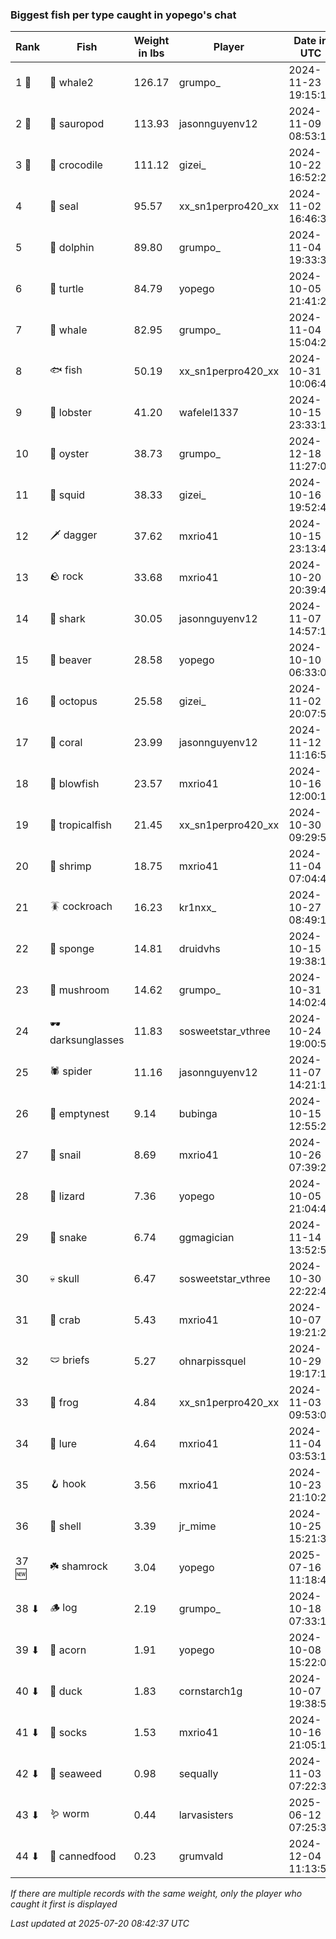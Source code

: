### Biggest fish per type caught in yopego's chat
| Rank | Fish | Weight in lbs | Player | Date in UTC |
|------|--------|-----------|---------|------|
| 1 🥇  | 🐋 whale2 | 126.17 | grumpo_ | 2024-11-23 19:15:16 |
| 2 🥈  | 🦕 sauropod | 113.93 | jasonnguyenv12 | 2024-11-09 08:53:13 |
| 3 🥉  | 🐊 crocodile | 111.12 | gizei_ | 2024-10-22 16:52:29 |
| 4  | 🦭 seal | 95.57 | xx_sn1perpro420_xx | 2024-11-02 16:46:37 |
| 5  | 🐬 dolphin | 89.80 | grumpo_ | 2024-11-04 19:33:34 |
| 6  | 🐢 turtle | 84.79 | yopego | 2024-10-05 21:41:21 |
| 7  | 🐳 whale | 82.95 | grumpo_ | 2024-11-04 15:04:24 |
| 8  | 🐟 fish | 50.19 | xx_sn1perpro420_xx | 2024-10-31 10:06:45 |
| 9  | 🦞 lobster | 41.20 | wafelel1337 | 2024-10-15 23:33:10 |
| 10  | 🦪 oyster | 38.73 | grumpo_ | 2024-12-18 11:27:02 |
| 11  | 🦑 squid | 38.33 | gizei_ | 2024-10-16 19:52:40 |
| 12  | 🗡️ dagger | 37.62 | mxrio41 | 2024-10-15 23:13:49 |
| 13  | 🪨 rock | 33.68 | mxrio41 | 2024-10-20 20:39:44 |
| 14  | 🦈 shark | 30.05 | jasonnguyenv12 | 2024-11-07 14:57:19 |
| 15  | 🦫 beaver | 28.58 | yopego | 2024-10-10 06:33:01 |
| 16  | 🐙 octopus | 25.58 | gizei_ | 2024-11-02 20:07:59 |
| 17  | 🪸 coral | 23.99 | jasonnguyenv12 | 2024-11-12 11:16:55 |
| 18  | 🐡 blowfish | 23.57 | mxrio41 | 2024-10-16 12:00:16 |
| 19  | 🐠 tropicalfish | 21.45 | xx_sn1perpro420_xx | 2024-10-30 09:29:51 |
| 20  | 🦐 shrimp | 18.75 | mxrio41 | 2024-11-04 07:04:41 |
| 21  | 🪳 cockroach | 16.23 | kr1nxx_ | 2024-10-27 08:49:13 |
| 22  | 🧽 sponge | 14.81 | druidvhs | 2024-10-15 19:38:19 |
| 23  | 🍄 mushroom | 14.62 | grumpo_ | 2024-10-31 14:02:46 |
| 24  | 🕶️ darksunglasses | 11.83 | sosweetstar_vthree | 2024-10-24 19:00:50 |
| 25  | 🕷️ spider | 11.16 | jasonnguyenv12 | 2024-11-07 14:21:14 |
| 26  | 🪹 emptynest | 9.14 | bubinga | 2024-10-15 12:55:27 |
| 27  | 🐌 snail | 8.69 | mxrio41 | 2024-10-26 07:39:22 |
| 28  | 🦎 lizard | 7.36 | yopego | 2024-10-05 21:04:41 |
| 29  | 🐍 snake | 6.74 | ggmagician | 2024-11-14 13:52:57 |
| 30  | 💀 skull | 6.47 | sosweetstar_vthree | 2024-10-30 22:22:49 |
| 31  | 🦀 crab | 5.43 | mxrio41 | 2024-10-07 19:21:27 |
| 32  | 🩲 briefs | 5.27 | ohnarpissquel | 2024-10-29 19:17:15 |
| 33  | 🐸 frog | 4.84 | xx_sn1perpro420_xx | 2024-11-03 09:53:04 |
| 34  | 🎏 lure | 4.64 | mxrio41 | 2024-11-04 03:53:16 |
| 35  | 🪝 hook | 3.56 | mxrio41 | 2024-10-23 21:10:21 |
| 36  | 🐚 shell | 3.39 | jr_mime | 2024-10-25 15:21:34 |
| 37 🆕 | ☘️ shamrock | 3.04 | yopego | 2025-07-16 11:18:40 |
| 38 ⬇ | 🪵 log | 2.19 | grumpo_ | 2024-10-18 07:33:13 |
| 39 ⬇ | 🌰 acorn | 1.91 | yopego | 2024-10-08 15:22:07 |
| 40 ⬇ | 🦆 duck | 1.83 | cornstarch1g | 2024-10-07 19:38:57 |
| 41 ⬇ | 🧦 socks | 1.53 | mxrio41 | 2024-10-16 21:05:11 |
| 42 ⬇ | 🌿 seaweed | 0.98 | sequally | 2024-11-03 07:22:33 |
| 43 ⬇ | 🪱 worm | 0.44 | larvasisters | 2025-06-12 07:25:38 |
| 44 ⬇ | 🥫 cannedfood | 0.23 | grumvald | 2024-12-04 11:13:52 |

_If there are multiple records with the same weight, only the player who caught it first is displayed_

_Last updated at 2025-07-20 08:42:37 UTC_